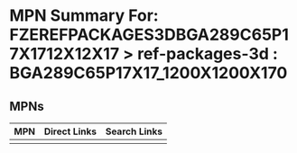



# MPN Summary For: FZEREFPACKAGES3DBGA289C65P17X1712X12X17 > ref-packages-3d : BGA289C65P17X17_1200X1200X170

## MPNs
  

|MPN|Direct Links|Search Links|
| :--- | :--- | :--- |
||||
